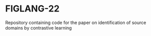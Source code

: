 # FIGLANG-22
Repository containing code for the paper on identification of source domains by contrastive learning 
